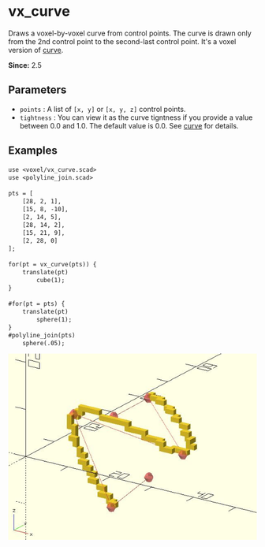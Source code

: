 # vx_curve

Draws a voxel-by-voxel curve from control points. The curve is drawn only from the 2nd control point to the second-last control point. It's a voxel version of [curve](https://openhome.cc/eGossip/OpenSCAD/lib3x-curve.html). 

**Since:** 2.5

## Parameters

- `points` : A list of `[x, y]` or `[x, y, z]` control points.
- `tightness` : You can view it as the curve tigntness if you provide a value between 0.0 and 1.0. The default value is 0.0. See [curve](https://openhome.cc/eGossip/OpenSCAD/lib3x-curve.html) for details.

## Examples

    use <voxel/vx_curve.scad>
    use <polyline_join.scad>

    pts = [
        [28, 2, 1],
        [15, 8, -10],
        [2, 14, 5],
        [28, 14, 2],
        [15, 21, 9],
        [2, 28, 0]
    ];

    for(pt = vx_curve(pts)) {
        translate(pt)
            cube(1);
    }

    #for(pt = pts) {
        translate(pt)
            sphere(1);
    }
    #polyline_join(pts)
	    sphere(.05);  

![vx_curve](images/lib3x-vx_curve-1.JPG)

